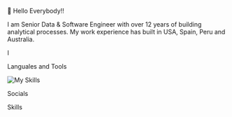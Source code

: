 👋 Hello Everybody!!

I am Senior Data & Software Engineer with over 12 years of building analytical processes. My work experience has built in USA, Spain, Peru and Australia.

I 

Languales and Tools

![My Skills](https://skills.thijs.gg/icons?i=py,idea,kubernetes,git,postgres,scala,js,html,docker,angular)


Socials

Skills





<!--
**moisesosorio/moisesosorio** is a ✨ _special_ ✨ repository because its `README.md` (this file) appears on your GitHub profile.

Here are some ideas to get you started:

- 🔭 I’m currently working on ...
- 🌱 I’m currently learning ...
- 👯 I’m looking to collaborate on ...
- 🤔 I’m looking for help with ...
- 💬 Ask me about ...
- 📫 How to reach me: ...
- 😄 Pronouns: ...
- ⚡ Fun fact: ...
-->
